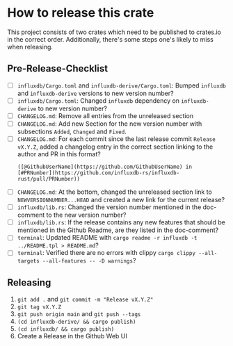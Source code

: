 # How to release this crate

This project consists of two crates which need to be published to crates.io in the correct order. Additionally, there's some steps one's likely to miss when releasing.

## Pre-Release-Checklist

- [ ] `influxdb/Cargo.toml` and `influxdb-derive/Cargo.toml`: Bumped `influxdb` and `influxdb-derive` versions to new version number?
- [ ] `influxdb/Cargo.toml`: Changed `influxdb` dependency on `influxdb-derive` to new version number?
- [ ] `CHANGELOG.md`: Remove all entries from the unreleased section
- [ ] `CHANGELOG.md`: Add new Section for the new version number with subsections `Added`, `Changed` and `Fixed`.
- [ ] `CHANGELOG.md`: For each commit since the last release commit `Release vX.Y.Z`, added a changelog entry in the correct section linking to the author and PR in this format?
    ```
    ([@GithubUserName](https://github.com/GithubUserName) in [#PRNumber](https://github.com/influxdb-rs/influxdb-rust/pull/PRNumber))
    ```
- [ ] `CHANGELOG.md`: At the bottom, changed the unreleased section link to `NEWVERSIONNUMBER...HEAD` and created a new link for the current release?
- [ ] `influxdb/lib.rs`: Changed the version number mentioned in the doc-comment to the new version number?
- [ ] `influxdb/lib.rs`: If the release contains any new features that should be mentioned in the Github Readme, are they listed in the doc-comment?
- [ ] `terminal`: Updated README with `cargo readme -r influxdb -t ../README.tpl > README.md`?
- [ ] `terminal`: Verified there are no errors with clippy `cargo clippy --all-targets --all-features -- -D warnings`?

## Releasing

1) `git add .` and `git commit -m "Release vX.Y.Z"`
2) `git tag vX.Y.Z`
3) `git push origin main` and `git push --tags`
4) `(cd influxdb-derive/ && cargo publish)`
5) `(cd influxdb/ && cargo publish)`
6) Create a Release in the Github Web UI
